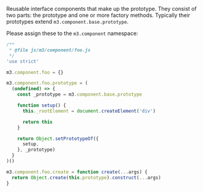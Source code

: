 Reusable interface components that make up the prototype.
They consist of two parts: the prototype and one or more factory methods.
Typically their prototypes extend `m3.component.base.prototype`.

Please assign these to the `m3.component` namespace:
```js
/**
 * @file js/m3/component/foo.js
 */
'use strict'

m3.component.foo = {}

m3.component.foo.prototype = (
  (undefined) => {
    const _prototype = m3.component.base.prototype

    function setup() {
      this._rootElement = document.createElement('div')

      return this
    }

    return Object.setPrototypeOf({
      setup,
    }, _prototype)
  }
)()

m3.component.foo.create = function create(...args) {
  return Object.create(this.prototype).construct(...args)
}
```
